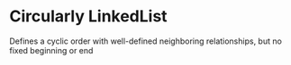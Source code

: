 # Circularly LinkedList

Defines a cyclic order with well-defined neighboring relationships, but no fixed beginning or end
